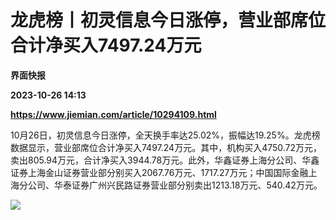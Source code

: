 # 龙虎榜丨初灵信息今日涨停，营业部席位合计净买入7497.24万元
**界面快报**

**2023-10-26 14:13**

**https://www.jiemian.com/article/10294109.html**

10月26日，初灵信息今日涨停，全天换手率达25.02%，振幅达19.25%。龙虎榜数据显示，营业部席位合计净买入7497.24万元。其中，机构买入4750.72万元，卖出805.94万元，合计净买入3944.78万元。此外，华鑫证券上海分公司、华鑫证券上海金山证券营业部分别买入2067.76万元、1717.27万元；中国国际金融上海分公司、华泰证券广州兴民路证券营业部分别卖出1213.18万元、540.42万元。

![](https://img2.jiemian.com/101/original/20231026/169832888828217200_a700xH.png)